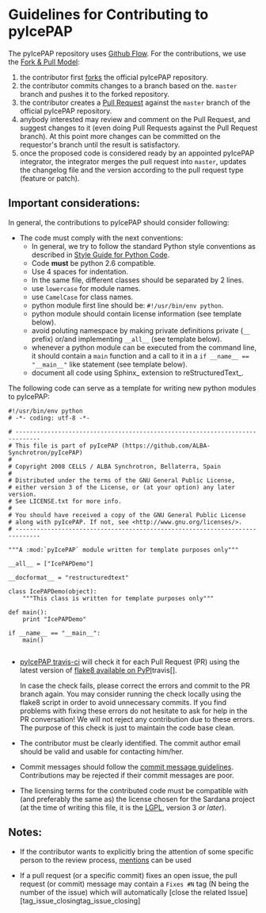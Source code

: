 # Guidelines for Contributing to pyIcePAP

The pyIcePAP repository uses [Github Flow][]. For the contributions, we use 
the [Fork & Pull Model][]:

1. the contributor first [forks][] the official pyIcePAP repository.
2. the contributor commits changes to a branch based on the. 
   `master` branch and pushes it to the forked repository.
3. the contributor creates a [Pull Request][] against the `master` 
   branch of the official pyIcePAP repository.
4. anybody interested may review and comment on the Pull Request, and 
   suggest changes to it (even doing Pull Requests against the Pull
   Request branch). At this point more changes can be committed on the 
   requestor's branch until the result is satisfactory.
5. once the proposed code is considered ready by an appointed pyIcePAP 
   integrator, the integrator merges the pull request into `master`, 
   updates the changelog file and the version according to the pull request 
   type (feature or patch).
   
   
## Important considerations:

In general, the contributions to pyIcePAP should consider following:

- The code must comply with the next conventions:
    * In general, we try to follow the standard Python style conventions as
      described in [Style Guide for Python Code].
    * Code **must** be python 2.6 compatible.
    * Use 4 spaces for indentation.
    * In the same file, different classes should be separated by 2 lines.
    * use ``lowercase`` for module names. 
    * use ``CamelCase`` for class names.
    * python module first line should be: ``#!/usr/bin/env python``.
    * python module should contain license information (see template below).
    * avoid poluting namespace by making private definitions private (``__`` 
      prefix) or/and implementing ``__all__`` (see template below).
    * whenever a python module can be executed from the command line, it 
      should contain a ``main`` function and a call to it in a 
      ``if __name__ == "__main__"`` like statement (see template below).
    * document all code using Sphinx_ extension to reStructuredText_.

The following code can serve as a template for writing new python modules to
pyIcePAP:

``` 
#!/usr/bin/env python
# -*- coding: utf-8 -*-

# -----------------------------------------------------------------------------
# This file is part of pyIcePAP (https://github.com/ALBA-Synchrotron/pyIcePAP)
#
# Copyright 2008 CELLS / ALBA Synchrotron, Bellaterra, Spain
#
# Distributed under the terms of the GNU General Public License,
# either version 3 of the License, or (at your option) any later version.
# See LICENSE.txt for more info.
#
# You should have received a copy of the GNU General Public License
# along with pyIcePAP. If not, see <http://www.gnu.org/licenses/>.
# -----------------------------------------------------------------------------

"""A :mod:`pyIcePAP` module written for template purposes only"""

__all__ = ["IcePAPDemo"]

__docformat__ = "restructuredtext"

class IcePAPDemo(object):
    """This class is written for template purposes only"""
    
def main():
    print "IcePAPDemo"

if __name__ == "__main__":
    main()
    
```
- [pyIcePAP travis-ci][] will check it for each Pull Request (PR) using
  the latest version of [flake8 available on PyPI]travis[]. 
  
  In case the check fails, please correct the errors and commit
  to the PR branch again. You may consider running the check locally
  using the flake8 script in order to avoid unnecessary commits.  If you 
  find problems with fixing these errors do not hesitate to ask for
  help in the PR conversation! We will not reject any contribution due
  to these errors. The purpose of this check is just to maintain the code
  base clean.

- The contributor must be clearly identified. The commit author 
  email should be valid and usable for contacting him/her.

- Commit messages  should follow the [commit message guidelines][]. 
  Contributions may be rejected if their commit messages are poor.
  
- The licensing terms for the contributed code must be compatible 
  with (and preferably the same as) the license chosen for the Sardana 
  project (at the time of writing this file, it is the [LGPL][], 
  version 3 *or later*).

## Notes:

- If the contributor wants to explicitly bring the attention of some 
  specific person to the review process, [mentions][] can be used
  
- If a pull request (or a specific commit) fixes an open issue, the pull
  request (or commit) message may contain a `Fixes #N` tag (N being 
  the number of the issue) which will automatically [close the related 
  Issue][tag_issue_closingtag_issue_closing]


[Github Flow]: https://guides.github.com/introduction/flow/index.html 
[Fork & Pull Model]: https://en.wikipedia.org/wiki/Fork_and_pull_model
[forks]: https://help.github.com/articles/fork-a-repo/
[Pull Request]: https://help.github.com/articles/creating-a-pull-request/
[commit message guidelines]: http://tbaggery.com/2008/04/19/a-note-about-git-commit-messages.html
[mentions]: https://github.com/blog/821-mention-somebody-they-re-notified
[tag_issue_closing]: https://help.github.com/articles/closing-issues-via-commit-messages/
[Sardana coding conventions]: http://www.sardana-controls.org/devel/guide_coding.html
[LGPL]: http://www.gnu.org/licenses/lgpl.html
[pyIcePAP travis-ci]: https://travis-ci.org/ALBA-Synchrotron/pyIcePAP
[flake8 available on PyPI]: https://pypi.org/project/flake8
[Style Guide for Python Code]: http://www.python.org/peps/pep-0008.html